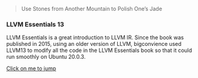 > Use Stones from Another Mountain to Polish One’s Jade

### LLVM Essentials 13

LLVM Essentials is a great introduction to LLVM IR. Since the book was published in 2015, using an older version of LLVM,  bigconvience used LLVM13 to modify all the code in the LLVM Essentials book so that it could run smoothly on Ubuntu 20.0.3.

[Click on me to jump](https://github.com/bigconvience/LLVM-Essentials-13)
